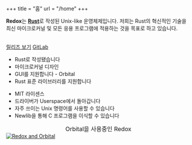 +++
title = "홈"
url = "/home"
+++
<div class="row install-row">
  <div class="col-md-8">
    <p class="pitch">
      <b>Redox</b>는 <a style="color: inherit;" href="https://www.rust-lang.org/"><b>Rust</b></a>로 작성된 Unix-like 운영체제입니다.
      저희는 Rust의 혁신적인 기술을 최신 마이크로커널 및 모든 응용 프로그램에 적용하는 것을 목표로 하고 있습니다.
    </p>
  </div>
  <div class="col-md-4 install-box">
    <br/>
    <a class="btn btn-primary" href="https://github.com/redox-os/redox/releases">릴리즈 보기</a>
    <a class="btn btn-default" href="https://gitlab.redox-os.org/redox-os/redox/">GitLab</a>
  </div>
</div>
<div class="row features">
  <div class="col-md-6">
    <ul class="laundry-list" style="margin-bottom: 0px;">
      <li>Rust로 작성됐습니다</li>
      <li>마이크로커널 디자인</li>
      <li>GUI를 지원합니다 - Orbital</li>
      <li>Rust 표준 라이브러리를 지원합니다</li>
    </ul>
  </div>
  <div class="col-md-6">
    <ul class="laundry-list">
      <li>MIT 라이센스</li>
      <li>드라이버가 Userspace에서 돌아갑니다</li>
      <li>자주 쓰이는 Unix 명령어를 사용할 수 있습니다</li>
      <li>Newlib을 통해 C 프로그램을 이식할 수 있습니다</li>
    </ul>
  </div>
</div>
<div class="row features">
  <div class="col-sm-12">
    <div style="font-size: 16px; text-align: center;">
      Orbital을 사용중인 Redox
    </div>
    <a href="/img/redox-orbital/large.png">
      <picture>
        <source media="(min-width: 1300px)" srcset="/img/redox-orbital/large.webp" type="image/webp">
        <source media="(min-width: 640px)" srcset="/img/redox-orbital/medium.webp" type="image/webp">
        <source media="(min-width: 320px)" srcset="/img/redox-orbital/medium.webp" type="image/webp">
        <source media="(min-width: 1300px)" srcset="/img/redox-orbital/large.png" type="image/png">
        <source media="(min-width: 640px)" srcset="/img/redox-orbital/medium.png" type="image/png">
        <source media="(min-width: 320px)" srcset="/img/redox-orbital/small.png" type="image/png">
        <img src="/img/redox-orbital/medium.png" class="img-responsive" alt="Redox and Orbital">
      </picture>
    </a>
  </div>
</div>
